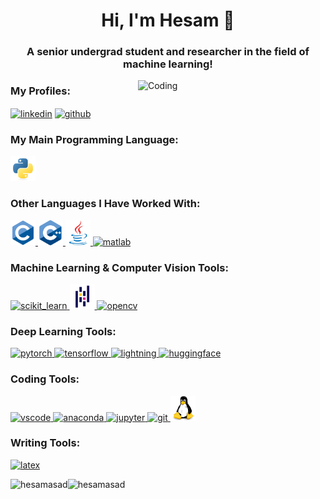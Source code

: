 <h1 align="center">Hi, I'm Hesam 👋</h1>
<h3 align="center">A senior undergrad student and researcher in the field of machine learning!</h3>
<img align="right" alt="Coding" src="https://media4.giphy.com/media/qgQUggAC3Pfv687qPC/giphy.gif" width="300">

<h3 align="left">My Profiles:</h3>
<p align="left">
<a href="https://www.linkedin.com/in/hesamasadzadeh/" target="blank"><img align="center" src="https://raw.githubusercontent.com/rahuldkjain/github-profile-readme-generator/master/src/images/icons/Social/linked-in-alt.svg" alt="linkedin" height="30" width="30" /></a>
<a href="https://github.com/HesamAsad" target="blank"><img align="center" src="https://www.kindpng.com/picc/m/255-2558173_github-logo-png-transparent-png.png" alt="github" height="40" width="40" /></a>
  
<h3 align="left">My Main Programming Language:</h3>

<a href="https://www.python.org" target="_blank" rel="noreferrer"> <img src="https://raw.githubusercontent.com/devicons/devicon/master/icons/python/python-original.svg" alt="python" width="40" height="40"/> </a>

<h3 align="left">Other Languages I Have Worked With:</h3>

<a href="https://www.cprogramming.com/" target="_blank" rel="noreferrer"> <img src="https://raw.githubusercontent.com/devicons/devicon/master/icons/c/c-original.svg" alt="c" width="40" height="40"/> </a> 
<a href="https://www.w3schools.com/cpp/" target="_blank" rel="noreferrer"> <img src="https://raw.githubusercontent.com/devicons/devicon/master/icons/cplusplus/cplusplus-original.svg" alt="cplusplus" width="40" height="40"/> </a> 
<a href="https://www.java.com" target="_blank" rel="noreferrer"> <img src="https://raw.githubusercontent.com/devicons/devicon/master/icons/java/java-original.svg" alt="java" width="40" height="40"/> 
<a href="https://www.mathworks.com/" target="_blank" rel="noreferrer"> <img src="https://upload.wikimedia.org/wikipedia/commons/2/21/Matlab_Logo.png" alt="matlab" width="40" height="40"/> </a>

<h3 align="left">Machine Learning & Computer Vision Tools:</h3>

<a href="https://scikit-learn.org/" target="_blank" rel="noreferrer"> <img src="https://upload.wikimedia.org/wikipedia/commons/0/05/Scikit_learn_logo_small.svg" alt="scikit_learn" width="40" height="40"/> </a>
<a href="https://pandas.pydata.org/" target="_blank" rel="noreferrer"> <img src="https://raw.githubusercontent.com/devicons/devicon/2ae2a900d2f041da66e950e4d48052658d850630/icons/pandas/pandas-original.svg" alt="pandas" width="40" height="40"/> </a>
<a href="https://opencv.org/" target="_blank" rel="noreferrer"> <img src="https://www.vectorlogo.zone/logos/opencv/opencv-icon.svg" alt="opencv" width="40" height="40"/> </a>

<h3 align="left">Deep Learning Tools:</h3>

<a href="https://pytorch.org/" target="_blank" rel="noreferrer"> <img src="https://www.vectorlogo.zone/logos/pytorch/pytorch-icon.svg" alt="pytorch" width="40" height="40"/> </a> 
<a href="https://www.tensorflow.org" target="_blank" rel="noreferrer"> <img src="https://www.vectorlogo.zone/logos/tensorflow/tensorflow-icon.svg" alt="tensorflow" width="40" height="40"/> </a>
<a href="https://lightning.ai/" target="_blank" rel="noreferrer"> <img src="https://aeiljuispo.cloudimg.io/v7/https://cdn-uploads.huggingface.co/production/uploads/1603396953043-5f10cb46636b661bdc42318b.png?w=200&h=200&f=face" alt="lightning" width="40" height="40"> </a>
<a href="https://huggingface.co/" target="_blank" rel="noreferrer"> <img src="https://huggingface.co/datasets/huggingface/brand-assets/resolve/main/hf-logo.png" alt="huggingface" width="40" height="40"> </a>

<h3 align="left">Coding Tools:</h3>

<a href="https://code.visualstudio.com/" target="_blank" rel="noreferrer"> <img src="https://upload.wikimedia.org/wikipedia/commons/thumb/9/9a/Visual_Studio_Code_1.35_icon.svg/2048px-Visual_Studio_Code_1.35_icon.svg.png" alt="vscode" width="40" height="40"/> </a>
<a href="https://www.anaconda.com/" target="_blank" rel="noreferrer"> <img src="https://www.nicepng.com/png/detail/85-851058_anaconda-icon-anaconda-python-icon.png" alt="anaconda" width="40" height="40"/> </a>
<a href="https://jupyter.org/" target="_blank" rel="noreferrer"> <img src="https://upload.wikimedia.org/wikipedia/commons/thumb/3/38/Jupyter_logo.svg/1200px-Jupyter_logo.svg.png" alt="jupyter" width="40" height="40"/> </a>
<a href="https://git-scm.com/" target="_blank" rel="noreferrer"> <img src="https://www.vectorlogo.zone/logos/git-scm/git-scm-icon.svg" alt="git" width="40" height="40"/> </a> <a href="https://www.linux.org/" target="_blank" rel="noreferrer"> <img src="https://raw.githubusercontent.com/devicons/devicon/master/icons/linux/linux-original.svg" alt="linux" width="40" height="40"/> </a>     </p>

<h3 align="left">Writing Tools:</h3>

<a href="https://www.latex-project.org/" target="_blank" rel="noreferrer"> <img src="https://upload.wikimedia.org/wikipedia/commons/thumb/9/92/LaTeX_logo.svg/1200px-LaTeX_logo.svg.png" alt="latex" width="100" height="40"/> </a>

<p><img align="left" src="https://github-readme-stats.vercel.app/api/top-langs?username=hesamasad&show_icons=true&locale=en&layout=compact" alt="hesamasad" /></p>

<p align="left"> <img src="https://komarev.com/ghpvc/?username=hesamasad&label=Profile%20views&color=0e75b6&style=flat" alt="hesamasad" /> </p>
